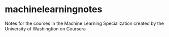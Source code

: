 # machinelearningnotes
Notes for the courses in the Machine Learning Specialization created by the University of Washingtion on Coursera
